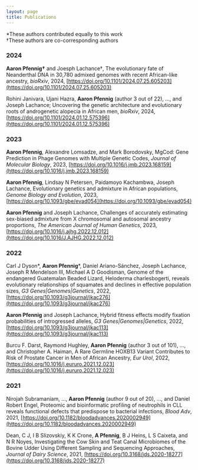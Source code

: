 ```yaml
---
layout: page
title: Publications
---
```


*These authors contributed equally to this work<br>
†These authors are co-corresponding authors

### 2024
**Aaron Pfennig†** and Joesph Lachance†, The evolutionary fate of Neanderthal DNA in 30,780 admixed genomes with recent African-like ancestry, *bioRxiv*, 2024, [https://doi.org/10.1101/2024.07.25.605203](https://doi.org/10.1101/2024.07.25.605203)

Rohini Janivara, Ujani Hazra, **Aaron Pfennig** (author 3 out of 22), …, and Joseph Lachance; Uncovering the genetic architecture and evolutionary roots of androgenetic alopecia in African men, _bioRxiv_, 2024, [https://doi.org/10.1101/2024.01.12.575396](https://doi.org/10.1101/2024.01.12.575396)

### 2023

**Aaron Pfennig**, Alexandre Lomsadze, and Mark Borodovsky, MgCod: Gene Prediction in Phage Genomes with Multiple Genetic Codes, _Journal of Molecular Biology_, 2023, [https://doi.org/10.1016/j.jmb.2023.168159](https://doi.org/10.1016/j.jmb.2023.168159)

**Aaron Pfennig**, Lindsay N Petersen, Paidamoyo Kachambwa, Joseph Lachance, Evolutionary genetics and admixture in African populations, _Genome Biology and Evolution_, 2023, [https://doi.org/10.1093/gbe/evad054](https://doi.org/10.1093/gbe/evad054)

**Aaron Pfennig** and Joseph Lachance, Challenges of accurately estimating sex-biased admixture from X chromosomal and autosomal ancestry proportions, _The American Journal of Human Genetics_, 2023, [https://doi.org/10.1016/j.ajhg.2022.12.012](https://doi.org/10.1016/J.AJHG.2022.12.012)

### 2022

Carl J Dyson*, **Aaron Pfennig***, Daniel Ariano-Sánchez, Joseph Lachance, Joseph R Mendelson III, Michael A D Goodisman, Genome of the endangered Guatemalan Beaded Lizard, Heloderma charlesbogerti, reveals evolutionary relationships of squamates and declines in effective population sizes, _G3 Genes\|Genomes\|Genetics_, 2022, [https://doi.org/10.1093/g3journal/jkac276](https://doi.org/10.1093/g3journal/jkac276)

**Aaron Pfennig** and Joseph Lachance, Hybrid fitness effects modify fixation probabilities of introgressed alleles, _G3 Genes\|Genomes\|Genetics_, 2022, [https://doi.org/10.1093/g3journal/jkac113](https://doi.org/10.1093/g3journal/jkac113)

Burcu F. Darst, Raymond Hughley, **Aaron Pfennig** (author 3 out of 101), …, and Christopher A. Haiman, A Rare Germline HOXB13 Variant Contributes to Risk of Prostate Cancer in Men of African Ancestry, _Eur Urol_, 2022, [https://doi.org/10.1016/j.eururo.2021.12.023](https://doi.org/10.1016/j.eururo.2021.12.023)

### 2021

Nirojah Subramaniam, …, **Aaron Pfennig** (author 9 out of 20), …, and Daniel Robert Engel, Proteomic and bioinformatic profiling of neutrophils in CLL reveals functional defects that predispose to bacterial infections, _Blood Adv_, 2021, [https://doi.org/10.1182/bloodadvances.2020002949](https://doi.org/10.1182/bloodadvances.2020002949)

Dean, C J, I B Slizovskiy, K K Crone, **A Pfennig**, B J Heins, L S Caixeta, and N R Noyes, Investigating the Cow Skin and Teat Canal Microbiomes of the Bovine Udder Using Different Sampling and Sequencing Approaches, _Journal of Dairy Science_, 2021, [https://doi.org/10.3168/jds.2020-18277](https://doi.org/10.3168/jds.2020-18277)
